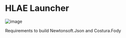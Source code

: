 # HLAE Launcher

![image](https://github.com/Devostated/HLAELauncher/assets/30211694/87d314b6-0dd7-40f6-8d79-20a8f9693790)


Requirements to build Newtonsoft.Json and Costura.Fody
